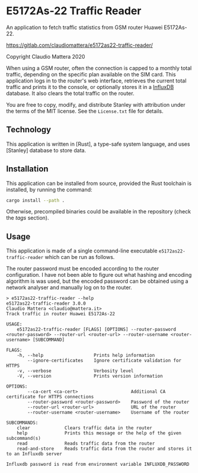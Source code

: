 E5172As-22 Traffic Reader
====

An application to fetch traffic statistics from GSM router Huawei E5172As-22.

https://gitlab.com/claudiomattera/e5172as22-traffic-reader/

Copyright Claudio Mattera 2020

When using a GSM router, often the connection is capped to a monthly total traffic, depending on the specific plan available on the SIM card.
This application logs in to the router's web interface, retrieves the current total traffic and prints it to the console, or optionally stores it in a [InfluxDB] database.
It also clears the total traffic on the router.

You are free to copy, modify, and distribute Stanley with attribution under the terms of the MIT license. See the `License.txt` file for details.


Technology
----

This application is written in [Rust], a type-safe system language, and uses [Stanley] database to store data.

[InfluxDB]: https://www.influxdata.com/products/influxdb-overview/


Installation
----

This application can be installed from source, provided the Rust toolchain is installed, by running the command:

~~~~bash
cargo install --path .
~~~~

Otherwise, precompiled binaries could be available in the repository (check the *tags* section).


Usage
----

This application is made of a single command-line executable `e5172as22-traffic-reader` which can be run as follows.

The router password must be encoded according to the router configuration.
I have not been able to figure out what hashing and encoding algorithm is was used, but the encoded password can be obtained using a network analyser and manually log on to the router.


~~~~text
> e5172as22-traffic-reader --help
e5172as22-traffic-reader 3.0.0
Claudio Mattera <claudio@mattera.it>
Track traffic in router Huawei E5172As-22

USAGE:
    e5172as22-traffic-reader [FLAGS] [OPTIONS] --router-password <router-password> --router-url <router-url> --router-username <router-username> [SUBCOMMAND]

FLAGS:
    -h, --help                   Prints help information
        --ignore-certificates    Ignore certificate validation for HTTPS
    -v, --verbose                Verbosity level
    -V, --version                Prints version information

OPTIONS:
        --ca-cert <ca-cert>                    Additional CA certificate for HTTPS connections
        --router-password <router-password>    Password of the router
        --router-url <router-url>              URL of the router
        --router-username <router-username>    Username of the router

SUBCOMMANDS:
    clear             Clears traffic data in the router
    help              Prints this message or the help of the given subcommand(s)
    read              Reads traffic data from the router
    read-and-store    Reads traffic data from the router and stores it to an Influxdb server

Influxdb password is read from environment variable INFLUXDB_PASSWORD
~~~~
